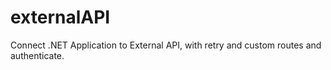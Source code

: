 # externalAPI
Connect .NET Application to External API, with retry and custom routes and authenticate.

